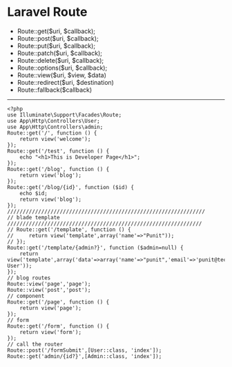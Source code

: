 # Laravel Route

- Route::get($uri, $callback);
- Route::post($uri, $callback);
- Route::put($uri, $callback);
- Route::patch($uri, $callback);
- Route::delete($uri, $callback);
- Route::options($uri, $callback);
- Route::view($uri, $view, $data) 
- Route::redirect($uri, $destination)
- Route::fallback($callback)

<hr>



```
<?php
use Illuminate\Support\Facades\Route;
use App\Http\Controllers\User;
use App\Http\Controllers\admin;
Route::get('/', function () {
    return view('welcome');
});
Route::get('/test', function () {
    echo "<h1>This is Developer Page</h1>";
});
Route::get('/blog', function () {
    return view('blog');
});
Route::get('/blog/{id}', function ($id) {
    echo $id;
    return view('blog');
});
////////////////////////////////////////////////////////////////
// blade template
///////////////////////////////////////////////////////////////
// Route::get('/template', function () {
//     return view('template',array('name'=>"Punit"));
// });
Route::get('/template/{admin?}', function ($admin=null) {
    return view('template',array('data'=>array('name'=>"punit",'email'=>'punit@techunitbook.com'),'msg'=>'Welcome User'));
});
// blog routes
Route::view('page','page');
Route::view('post','post');
// component 
Route::get('/page', function () {
    return view('page');
});
// form
Route::get('/form', function () {
    return view('form');
});
// call the router
Route::post('/formSubmit',[User::class, 'index']);
Route::get('admin/{id?}',[Admin::class, 'index']);
```
